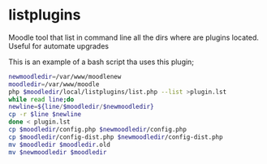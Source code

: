 # listplugins
Moodle tool that list in command line all the dirs where are plugins located. Useful for automate upgrades

This is an example of a bash script tha uses this plugin;
```bash
newmoodledir=/var/www/moodlenew
moodledir=/var/www/moodle
php $moodledir/local/listplugins/list.php --list >plugin.lst
while read line;do
newline=${line/$moodledir/$newmoodledir}
cp -r $line $newline
done < plugin.lst
cp $moodledir/config.php $newmoodledir/config.php
cp $moodledir/config-dist.php $newmoodledir/config-dist.php
mv $moodledir $moodledir.old
mv $newmoodledir $moodledir
```
